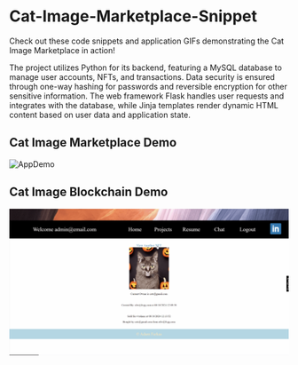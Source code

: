 # Cat-Image-Marketplace-Snippet


Check out these code snippets and application GIFs demonstrating the Cat Image Marketplace in action!


The project utilizes Python for its backend, featuring a MySQL database to manage user accounts, NFTs, and transactions. Data security is ensured through one-way hashing for passwords and reversible encryption for other sensitive information. The web framework Flask handles user requests and integrates with the database, while Jinja templates render dynamic HTML content based on user data and application state.
   


## Cat Image Marketplace Demo

![AppDemo](workingCats.gif)


## Cat Image Blockchain Demo

![AppDemo](workingAdmin.gif)
